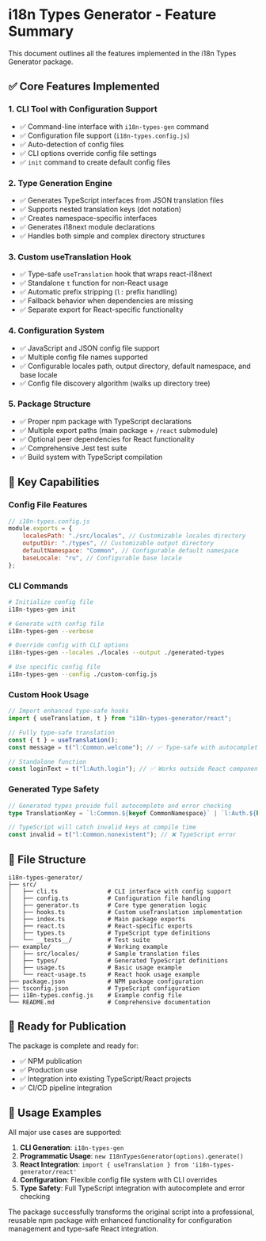# i18n Types Generator - Feature Summary

This document outlines all the features implemented in the i18n Types Generator package.

## ✅ Core Features Implemented

### 1. **CLI Tool with Configuration Support**

-   ✅ Command-line interface with `i18n-types-gen` command
-   ✅ Configuration file support (`i18n-types.config.js`)
-   ✅ Auto-detection of config files
-   ✅ CLI options override config file settings
-   ✅ `init` command to create default config files

### 2. **Type Generation Engine**

-   ✅ Generates TypeScript interfaces from JSON translation files
-   ✅ Supports nested translation keys (dot notation)
-   ✅ Creates namespace-specific interfaces
-   ✅ Generates i18next module declarations
-   ✅ Handles both simple and complex directory structures

### 3. **Custom useTranslation Hook**

-   ✅ Type-safe `useTranslation` hook that wraps react-i18next
-   ✅ Standalone `t` function for non-React usage
-   ✅ Automatic prefix stripping (`l:` prefix handling)
-   ✅ Fallback behavior when dependencies are missing
-   ✅ Separate export for React-specific functionality

### 4. **Configuration System**

-   ✅ JavaScript and JSON config file support
-   ✅ Multiple config file names supported
-   ✅ Configurable locales path, output directory, default namespace, and base locale
-   ✅ Config file discovery algorithm (walks up directory tree)

### 5. **Package Structure**

-   ✅ Proper npm package with TypeScript declarations
-   ✅ Multiple export paths (main package + `/react` submodule)
-   ✅ Optional peer dependencies for React functionality
-   ✅ Comprehensive Jest test suite
-   ✅ Build system with TypeScript compilation

## 🎯 Key Capabilities

### Config File Features

```javascript
// i18n-types.config.js
module.exports = {
    localesPath: "./src/locales", // Customizable locales directory
    outputDir: "./types", // Customizable output directory
    defaultNamespace: "Common", // Configurable default namespace
    baseLocale: "ru", // Configurable base locale
};
```

### CLI Commands

```bash
# Initialize config file
i18n-types-gen init

# Generate with config file
i18n-types-gen --verbose

# Override config with CLI options
i18n-types-gen --locales ./locales --output ./generated-types

# Use specific config file
i18n-types-gen --config ./custom-config.js
```

### Custom Hook Usage

```typescript
// Import enhanced type-safe hooks
import { useTranslation, t } from "i18n-types-generator/react";

// Fully type-safe translation
const { t } = useTranslation();
const message = t("l:Common.welcome"); // ✅ Type-safe with autocomplete

// Standalone function
const loginText = t("l:Auth.login"); // ✅ Works outside React components
```

### Generated Type Safety

```typescript
// Generated types provide full autocomplete and error checking
type TranslationKey = `l:Common.${keyof CommonNamespace}` | `l:Auth.${keyof AuthNamespace}`;

// TypeScript will catch invalid keys at compile time
const invalid = t("l:Common.nonexistent"); // ❌ TypeScript error
```

## 📁 File Structure

```
i18n-types-generator/
├── src/
│   ├── cli.ts              # CLI interface with config support
│   ├── config.ts           # Configuration file handling
│   ├── generator.ts        # Core type generation logic
│   ├── hooks.ts            # Custom useTranslation implementation
│   ├── index.ts            # Main package exports
│   ├── react.ts            # React-specific exports
│   ├── types.ts            # TypeScript type definitions
│   └── __tests__/          # Test suite
├── example/                # Working example
│   ├── src/locales/        # Sample translation files
│   ├── types/              # Generated TypeScript definitions
│   ├── usage.ts            # Basic usage example
│   └── react-usage.ts      # React hook usage example
├── package.json            # NPM package configuration
├── tsconfig.json           # TypeScript configuration
├── i18n-types.config.js    # Example config file
└── README.md               # Comprehensive documentation
```

## 🚀 Ready for Publication

The package is complete and ready for:

-   ✅ NPM publication
-   ✅ Production use
-   ✅ Integration into existing TypeScript/React projects
-   ✅ CI/CD pipeline integration

## 🔧 Usage Examples

All major use cases are supported:

1. **CLI Generation**: `i18n-types-gen`
2. **Programmatic Usage**: `new I18nTypesGenerator(options).generate()`
3. **React Integration**: `import { useTranslation } from 'i18n-types-generator/react'`
4. **Configuration**: Flexible config file system with CLI overrides
5. **Type Safety**: Full TypeScript integration with autocomplete and error checking

The package successfully transforms the original script into a professional, reusable npm package with enhanced functionality for configuration management and type-safe React integration.
